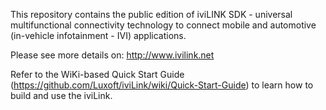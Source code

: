This repository contains the public edition of iviLINK SDK - universal
multifunctional connectivity technology to connect mobile and automotive
(in-vehicle infotainment - IVI) applications.

Please see more details on: http://www.ivilink.net

Refer to the WiKi-based Quick Start Guide (https://github.com/Luxoft/iviLink/wiki/Quick-Start-Guide) to learn
how to build and use the iviLink.
